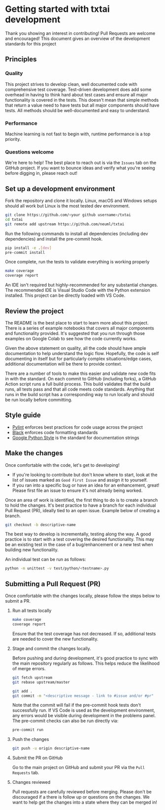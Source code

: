 # Getting started with txtai development

Thank you showing an interest in contributing! Pull Requests are welcome and encouraged! This document gives an overview of the development standards for this project

## Principles

### Quality

This project strives to develop clean, well documented code with comprehensive test coverage. Test-driven development does add some overhead in having to think hard about test cases and ensure all major functionality is covered in the tests. This doesn't mean that simple methods that return a value need to have tests but all major components should have tests. All methods should be well-documented and easy to understand.

### Performance

Machine learning is not fast to begin with, runtime performance is a top priority. 

### Questions welcome

We're here to help! The best place to reach out is via the `Issues` tab on the GitHub project. If you want to bounce ideas and verify what you're seeing before digging in, please reach out!

## Set up a development environment

Fork the repository and clone it locally. Linux, macOS and Windows setups should all work but Linux is the most tested dev environment.

```bash
git clone https://github.com/<your github username>/txtai
cd txtai
git remote add upstream https://github.com/neuml/txtai
```

Run the following commands to install all dependencies (including dev dependencies) and install the pre-commit hook. 

```bash
pip install -e .[dev]
pre-commit install
```

Once complete, run the tests to validate everything is working properly

```bash
make coverage
coverage report
```

An IDE isn't required but highly-recommended for any substantial changes. The recommended IDE is Visual Studio Code with the Python extension installed. This project can be directly loaded with VS Code.

## Review the project

The README is the best place to start to learn more about this project. There is a series of example notebooks that covers all major components and functionality provided. It's suggested that you run through those examples on Google Colab to see how the code currently works. 

Given the above statement on quality, all the code should have ample documentation to help understand the logic flow. Hopefully, the code is self documenting in itself but for particularly complex situations/edge cases, additional documentation will be there to provide context. 

There are a number of tools to make this easier and validate new code fits in with the standard. On each commit to GitHub (including forks), a GitHub Action script runs a full build process. This build validates that the build runs, all tests pass and that all code meets code standards. Anything that runs in the build script has a corresponding way to run locally and should be run locally before committing. 

## Style guide

- [Pylint](https://github.com/PyCQA/pylint) enforces best practices for code usage across the project
- [Black](https://github.com/psf/black) enforces code formatting standards
- [Google Python Style](https://google.github.io/styleguide/pyguide.html#38-comments-and-docstrings) is the standard for documentation strings

## Make the changes

Once comfortable with the code, let's get to developing!

- If you're looking to contribute but don't know where to start, look at the list of issues marked as `Good First Issue` and assign it to yourself.
- If you ran into a specific bug or have an idea for an enhancement, great! Please first file an issue to ensure it's not already being worked.

Once an area of work is identified, the first thing to do is to create a branch to hold the changes. It's best practice to have a branch for each individual Pull Request (PR), ideally tied to an open issue. Example below of creating a branch.

```bash
git checkout -b descriptive-name
```

The best way to develop is incrementally, testing along the way. A good practice is to start with a test covering the desired functionality. This may be an existing test in the case of a bug/enhancement or a new test when building new functionality. 

An individual test can be run as follows:

```bash
python -m unittest -v test/python/<testname>.py
```
## Submitting a Pull Request (PR)

Once comfortable with the changes locally, please follow the steps below to submit a PR.

1. Run all tests locally

    ```bash
    make coverage
    coverage report
    ```

    Ensure that the test coverage has not decreased. If so, additional tests are needed to cover the new functionality.

2. Stage and commit the changes locally.

    Before pushing and during development, it's good practice to sync with the main repository regularly as follows. This helps reduce the likelihood of merge errors. 

    ```bash
    git fetch upstream
    git rebase upstream/master
    ```

    ```bash
    git add . 
    git commit -m "<descriptive message - link to #issue and/or #pr"
    ```

    Note that the commit will fail if the pre-commit hook tests don't successfully run. If VS Code is used as the development environment, any errors would be visible during development in the problems panel. The pre-commit checks can also be run directly via:

    ```bash
    pre-commit run
    ```

3. Push the changes

    ```bash
    git push -u origin descriptive-name
    ```

4. Submit the PR on GitHub

    Go to the main project on GitHub and submit your PR via the `Pull Requests` tab. 

5. Changes reviewed

    Pull requests are carefully reviewed before merging. Please don't be discouraged if a there is follow up or questions on the changes. We want to help get the changes into a state where they can be merged in!
